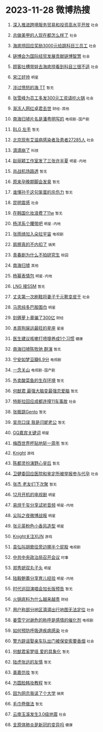 # 2023-11-28 微博热搜 
1. [深入推进跨境服务贸易和投资高水平开放](https://m.weibo.cn/search?containerid=100103type%3D1%26t%3D10%26q%3D%23%E6%B7%B1%E5%85%A5%E6%8E%A8%E8%BF%9B%E8%B7%A8%E5%A2%83%E6%9C%8D%E5%8A%A1%E8%B4%B8%E6%98%93%E5%92%8C%E6%8A%95%E8%B5%84%E9%AB%98%E6%B0%B4%E5%B9%B3%E5%BC%80%E6%94%BE%23&stream_entry_id=51&isnewpage=1&extparam=seat%3D1%26pos%3D0%26dgr%3D0%26cate%3D10103%26c_type%3D51%26q%3D%2523%25E6%25B7%25B1%25E5%2585%25A5%25E6%258E%25A8%25E8%25BF%259B%25E8%25B7%25A8%25E5%25A2%2583%25E6%259C%258D%25E5%258A%25A1%25E8%25B4%25B8%25E6%2598%2593%25E5%2592%258C%25E6%258A%2595%25E8%25B5%2584%25E9%25AB%2598%25E6%25B0%25B4%25E5%25B9%25B3%25E5%25BC%2580%25E6%2594%25BE%2523%26stream_entry_id%3D51%26filter_type%3Drealtimehot%26display_time%3D1701112515%26pre_seqid%3D1701112515293016535215) `社会` 

2. [总做美甲的人现在都怎么样了](https://m.weibo.cn/search?containerid=100103type%3D1%26t%3D10%26q%3D%23%E6%80%BB%E5%81%9A%E7%BE%8E%E7%94%B2%E7%9A%84%E4%BA%BA%E7%8E%B0%E5%9C%A8%E9%83%BD%E6%80%8E%E4%B9%88%E6%A0%B7%E4%BA%86%23&stream_entry_id=31&isnewpage=1&extparam=seat%3D1%26c_type%3D31%26dgr%3D0%26cate%3D5001%26q%3D%2523%25E6%2580%25BB%25E5%2581%259A%25E7%25BE%258E%25E7%2594%25B2%25E7%259A%2584%25E4%25BA%25BA%25E7%258E%25B0%25E5%259C%25A8%25E9%2583%25BD%25E6%2580%258E%25E4%25B9%2588%25E6%25A0%25B7%25E4%25BA%2586%2523%26flag%3D2%26band_rank%3D1%26pos%3D0%26filter_type%3Drealtimehot%26stream_entry_id%3D31%26lcate%3D5001%26realpos%3D1%26display_time%3D1701112515%26pre_seqid%3D1701112515293016535215) `社会` 

3. [海底捞回应奖励3000元给跳科目三员工](https://m.weibo.cn/search?containerid=100103type%3D1%26t%3D10%26q%3D%23%E6%B5%B7%E5%BA%95%E6%8D%9E%E5%9B%9E%E5%BA%94%E5%A5%96%E5%8A%B13000%E5%85%83%E7%BB%99%E8%B7%B3%E7%A7%91%E7%9B%AE%E4%B8%89%E5%91%98%E5%B7%A5%23&stream_entry_id=31&isnewpage=1&extparam=seat%3D1%26c_type%3D31%26dgr%3D0%26cate%3D5001%26q%3D%2523%25E6%25B5%25B7%25E5%25BA%2595%25E6%258D%259E%25E5%259B%259E%25E5%25BA%2594%25E5%25A5%2596%25E5%258A%25B13000%25E5%2585%2583%25E7%25BB%2599%25E8%25B7%25B3%25E7%25A7%2591%25E7%259B%25AE%25E4%25B8%2589%25E5%2591%2598%25E5%25B7%25A5%2523%26flag%3D2%26band_rank%3D2%26pos%3D1%26filter_type%3Drealtimehot%26stream_entry_id%3D31%26lcate%3D5001%26realpos%3D2%26display_time%3D1701112515%26pre_seqid%3D1701112515293016535215) `社会` 

4. [链博会为国际经贸发展贡献链博智慧](https://m.weibo.cn/search?containerid=100103type%3D1%26t%3D10%26q%3D%23%E9%93%BE%E5%8D%9A%E4%BC%9A%E4%B8%BA%E5%9B%BD%E9%99%85%E7%BB%8F%E8%B4%B8%E5%8F%91%E5%B1%95%E8%B4%A1%E7%8C%AE%E9%93%BE%E5%8D%9A%E6%99%BA%E6%85%A7%23&stream_entry_id=31&isnewpage=1&extparam=seat%3D1%26c_type%3D31%26dgr%3D0%26cate%3D5001%26q%3D%2523%25E9%2593%25BE%25E5%258D%259A%25E4%25BC%259A%25E4%25B8%25BA%25E5%259B%25BD%25E9%2599%2585%25E7%25BB%258F%25E8%25B4%25B8%25E5%258F%2591%25E5%25B1%2595%25E8%25B4%25A1%25E7%258C%25AE%25E9%2593%25BE%25E5%258D%259A%25E6%2599%25BA%25E6%2585%25A7%2523%26flag%3D0%26band_rank%3D3%26pos%3D2%26filter_type%3Drealtimehot%26stream_entry_id%3D31%26lcate%3D5001%26realpos%3D3%26display_time%3D1701112515%26pre_seqid%3D1701112515293016535215) `社会` 

5. [顾客吐槽带娃去海底捞看到科目三很不适](https://m.weibo.cn/search?containerid=100103type%3D1%26t%3D10%26q%3D%23%E9%A1%BE%E5%AE%A2%E5%90%90%E6%A7%BD%E5%B8%A6%E5%A8%83%E5%8E%BB%E6%B5%B7%E5%BA%95%E6%8D%9E%E7%9C%8B%E5%88%B0%E7%A7%91%E7%9B%AE%E4%B8%89%E5%BE%88%E4%B8%8D%E9%80%82%23&stream_entry_id=31&isnewpage=1&extparam=seat%3D1%26c_type%3D31%26dgr%3D0%26cate%3D5001%26q%3D%2523%25E9%25A1%25BE%25E5%25AE%25A2%25E5%2590%2590%25E6%25A7%25BD%25E5%25B8%25A6%25E5%25A8%2583%25E5%258E%25BB%25E6%25B5%25B7%25E5%25BA%2595%25E6%258D%259E%25E7%259C%258B%25E5%2588%25B0%25E7%25A7%2591%25E7%259B%25AE%25E4%25B8%2589%25E5%25BE%2588%25E4%25B8%258D%25E9%2580%2582%2523%26flag%3D2%26band_rank%3D4%26pos%3D3%26filter_type%3Drealtimehot%26stream_entry_id%3D31%26lcate%3D5001%26realpos%3D4%26display_time%3D1701112515%26pre_seqid%3D1701112515293016535215) `社会` 

6. [宋江好帅](https://m.weibo.cn/search?containerid=100103type%3D1%26t%3D10%26q%3D%E5%AE%8B%E6%B1%9F%E5%A5%BD%E5%B8%85&stream_entry_id=31&isnewpage=1&extparam=seat%3D1%26c_type%3D31%26dgr%3D0%26cate%3D5001%26q%3D%25E5%25AE%258B%25E6%25B1%259F%25E5%25A5%25BD%25E5%25B8%2585%26flag%3D0%26band_rank%3D5%26pos%3D4%26filter_type%3Drealtimehot%26stream_entry_id%3D31%26lcate%3D5001%26realpos%3D5%26display_time%3D1701112515%26pre_seqid%3D1701112515293016535215) `明星` 

7. [涉过愤怒的海 TT](https://m.weibo.cn/search?containerid=100103type%3D1%26t%3D10%26q%3D%E6%B6%89%E8%BF%87%E6%84%A4%E6%80%92%E7%9A%84%E6%B5%B7+TT&stream_entry_id=31&isnewpage=1&extparam=seat%3D1%26c_type%3D31%26dgr%3D0%26cate%3D5001%26q%3D%25E6%25B6%2589%25E8%25BF%2587%25E6%2584%25A4%25E6%2580%2592%25E7%259A%2584%25E6%25B5%25B7%2520TT%26flag%3D2%26band_rank%3D6%26pos%3D5%26filter_type%3Drealtimehot%26stream_entry_id%3D31%26lcate%3D5001%26realpos%3D6%26display_time%3D1701112515%26pre_seqid%3D1701112515293016535215) `暂无` 

8. [张雪峰为员工多发300元工资请吃火锅](https://m.weibo.cn/search?containerid=100103type%3D1%26t%3D10%26q%3D%23%E5%BC%A0%E9%9B%AA%E5%B3%B0%E4%B8%BA%E5%91%98%E5%B7%A5%E5%A4%9A%E5%8F%91300%E5%85%83%E5%B7%A5%E8%B5%84%E8%AF%B7%E5%90%83%E7%81%AB%E9%94%85%23&stream_entry_id=31&isnewpage=1&extparam=seat%3D1%26c_type%3D31%26dgr%3D0%26cate%3D5001%26q%3D%2523%25E5%25BC%25A0%25E9%259B%25AA%25E5%25B3%25B0%25E4%25B8%25BA%25E5%2591%2598%25E5%25B7%25A5%25E5%25A4%259A%25E5%258F%2591300%25E5%2585%2583%25E5%25B7%25A5%25E8%25B5%2584%25E8%25AF%25B7%25E5%2590%2583%25E7%2581%25AB%25E9%2594%2585%2523%26flag%3D32768%26band_rank%3D7%26pos%3D6%26filter_type%3Drealtimehot%26stream_entry_id%3D31%26lcate%3D5001%26realpos%3D7%26display_time%3D1701112515%26pre_seqid%3D1701112515293016535215) `社会` 

9. [渐冻人网红卓君去世](https://m.weibo.cn/search?containerid=100103type%3D1%26t%3D10%26q%3D%23%E6%B8%90%E5%86%BB%E4%BA%BA%E7%BD%91%E7%BA%A2%E5%8D%93%E5%90%9B%E5%8E%BB%E4%B8%96%23&stream_entry_id=31&isnewpage=1&extparam=seat%3D1%26c_type%3D31%26dgr%3D0%26cate%3D5001%26q%3D%2523%25E6%25B8%2590%25E5%2586%25BB%25E4%25BA%25BA%25E7%25BD%2591%25E7%25BA%25A2%25E5%258D%2593%25E5%2590%259B%25E5%258E%25BB%25E4%25B8%2596%2523%26flag%3D0%26band_rank%3D8%26pos%3D7%26filter_type%3Drealtimehot%26stream_entry_id%3D31%26lcate%3D5001%26realpos%3D8%26display_time%3D1701112515%26pre_seqid%3D1701112515293016535215) `财经-其他` 

10. [南海归墟片名是潘粤明写的](https://m.weibo.cn/search?containerid=100103type%3D1%26t%3D10%26q%3D%23%E5%8D%97%E6%B5%B7%E5%BD%92%E5%A2%9F%E7%89%87%E5%90%8D%E6%98%AF%E6%BD%98%E7%B2%A4%E6%98%8E%E5%86%99%E7%9A%84%23&stream_entry_id=31&isnewpage=1&extparam=seat%3D1%26c_type%3D31%26dgr%3D0%26cate%3D5001%26q%3D%2523%25E5%258D%2597%25E6%25B5%25B7%25E5%25BD%2592%25E5%25A2%259F%25E7%2589%2587%25E5%2590%258D%25E6%2598%25AF%25E6%25BD%2598%25E7%25B2%25A4%25E6%2598%258E%25E5%2586%2599%25E7%259A%2584%2523%26flag%3D0%26band_rank%3D9%26pos%3D8%26filter_type%3Drealtimehot%26stream_entry_id%3D31%26lcate%3D5001%26realpos%3D9%26display_time%3D1701112515%26pre_seqid%3D1701112515293016535215) `电视剧-国产剧` 

11. [BLG 左手](https://m.weibo.cn/search?containerid=100103type%3D1%26t%3D10%26q%3DBLG+%E5%B7%A6%E6%89%8B&stream_entry_id=31&isnewpage=1&extparam=seat%3D1%26c_type%3D31%26dgr%3D0%26cate%3D5001%26q%3DBLG%2520%25E5%25B7%25A6%25E6%2589%258B%26flag%3D0%26band_rank%3D10%26pos%3D9%26filter_type%3Drealtimehot%26stream_entry_id%3D31%26lcate%3D5001%26realpos%3D10%26display_time%3D1701112515%26pre_seqid%3D1701112515293016535215) `暂无` 

12. [北京现有艾滋病感染者及患者27285人](https://m.weibo.cn/search?containerid=100103type%3D1%26t%3D10%26q%3D%23%E5%8C%97%E4%BA%AC%E7%8E%B0%E6%9C%89%E8%89%BE%E6%BB%8B%E7%97%85%E6%84%9F%E6%9F%93%E8%80%85%E5%8F%8A%E6%82%A3%E8%80%8527285%E4%BA%BA%23&stream_entry_id=31&isnewpage=1&extparam=seat%3D1%26c_type%3D31%26dgr%3D0%26cate%3D5001%26q%3D%2523%25E5%258C%2597%25E4%25BA%25AC%25E7%258E%25B0%25E6%259C%2589%25E8%2589%25BE%25E6%25BB%258B%25E7%2597%2585%25E6%2584%259F%25E6%259F%2593%25E8%2580%2585%25E5%258F%258A%25E6%2582%25A3%25E8%2580%258527285%25E4%25BA%25BA%2523%26flag%3D2%26band_rank%3D11%26pos%3D10%26filter_type%3Drealtimehot%26stream_entry_id%3D31%26lcate%3D5001%26realpos%3D11%26display_time%3D1701112515%26pre_seqid%3D1701112515293016535215) `社会` 

13. [滴滴崩了](https://m.weibo.cn/search?containerid=100103type%3D1%26t%3D10%26q%3D%E6%BB%B4%E6%BB%B4%E5%B4%A9%E4%BA%86&stream_entry_id=31&isnewpage=1&extparam=seat%3D1%26c_type%3D31%26dgr%3D0%26cate%3D5001%26q%3D%25E6%25BB%25B4%25E6%25BB%25B4%25E5%25B4%25A9%25E4%25BA%2586%26flag%3D0%26band_rank%3D12%26pos%3D11%26filter_type%3Drealtimehot%26stream_entry_id%3D31%26lcate%3D5001%26realpos%3D12%26display_time%3D1701112515%26pre_seqid%3D1701112515293016535215) `科技` 

14. [赵丽颖工作室发了三张许半夏](https://m.weibo.cn/search?containerid=100103type%3D1%26t%3D10%26q%3D%23%E8%B5%B5%E4%B8%BD%E9%A2%96%E5%B7%A5%E4%BD%9C%E5%AE%A4%E5%8F%91%E4%BA%86%E4%B8%89%E5%BC%A0%E8%AE%B8%E5%8D%8A%E5%A4%8F%23&stream_entry_id=31&isnewpage=1&extparam=seat%3D1%26c_type%3D31%26dgr%3D0%26cate%3D5001%26q%3D%2523%25E8%25B5%25B5%25E4%25B8%25BD%25E9%25A2%2596%25E5%25B7%25A5%25E4%25BD%259C%25E5%25AE%25A4%25E5%258F%2591%25E4%25BA%2586%25E4%25B8%2589%25E5%25BC%25A0%25E8%25AE%25B8%25E5%258D%258A%25E5%25A4%258F%2523%26flag%3D0%26band_rank%3D13%26pos%3D12%26filter_type%3Drealtimehot%26stream_entry_id%3D31%26lcate%3D5001%26realpos%3D13%26display_time%3D1701112515%26pre_seqid%3D1701112515293016535215) `明星-内地` 

15. [肖战机场路透](https://m.weibo.cn/search?containerid=100103type%3D1%26t%3D10%26q%3D%E8%82%96%E6%88%98%E6%9C%BA%E5%9C%BA%E8%B7%AF%E9%80%8F&stream_entry_id=31&isnewpage=1&extparam=seat%3D1%26c_type%3D31%26dgr%3D0%26cate%3D5001%26q%3D%25E8%2582%2596%25E6%2588%2598%25E6%259C%25BA%25E5%259C%25BA%25E8%25B7%25AF%25E9%2580%258F%26flag%3D0%26band_rank%3D14%26pos%3D13%26filter_type%3Drealtimehot%26stream_entry_id%3D31%26lcate%3D5001%26realpos%3D14%26display_time%3D1701112515%26pre_seqid%3D1701112515293016535215) `暂无` 

16. [原来孕晚期脚会发臭](https://m.weibo.cn/search?containerid=100103type%3D1%26t%3D10%26q%3D%E5%8E%9F%E6%9D%A5%E5%AD%95%E6%99%9A%E6%9C%9F%E8%84%9A%E4%BC%9A%E5%8F%91%E8%87%AD&stream_entry_id=31&isnewpage=1&extparam=seat%3D1%26c_type%3D31%26dgr%3D0%26cate%3D5001%26q%3D%25E5%258E%259F%25E6%259D%25A5%25E5%25AD%2595%25E6%2599%259A%25E6%259C%259F%25E8%2584%259A%25E4%25BC%259A%25E5%258F%2591%25E8%2587%25AD%26flag%3D0%26band_rank%3D15%26pos%3D14%26filter_type%3Drealtimehot%26stream_entry_id%3D31%26lcate%3D5001%26realpos%3D15%26display_time%3D1701112515%26pre_seqid%3D1701112515293016535215) `暂无` 

17. [谁懂孙千这句笨蛋的杀伤力](https://m.weibo.cn/search?containerid=100103type%3D1%26t%3D10%26q%3D%E8%B0%81%E6%87%82%E5%AD%99%E5%8D%83%E8%BF%99%E5%8F%A5%E7%AC%A8%E8%9B%8B%E7%9A%84%E6%9D%80%E4%BC%A4%E5%8A%9B&stream_entry_id=31&isnewpage=1&extparam=seat%3D1%26c_type%3D31%26dgr%3D0%26cate%3D5001%26q%3D%25E8%25B0%2581%25E6%2587%2582%25E5%25AD%2599%25E5%258D%2583%25E8%25BF%2599%25E5%258F%25A5%25E7%25AC%25A8%25E8%259B%258B%25E7%259A%2584%25E6%259D%2580%25E4%25BC%25A4%25E5%258A%259B%26flag%3D0%26band_rank%3D16%26pos%3D15%26filter_type%3Drealtimehot%26stream_entry_id%3D31%26lcate%3D5001%26realpos%3D16%26display_time%3D1701112515%26pre_seqid%3D1701112515293016535215) `暂无` 

18. [昆明震感](https://m.weibo.cn/search?containerid=100103type%3D1%26t%3D10%26q%3D%E6%98%86%E6%98%8E%E9%9C%87%E6%84%9F&stream_entry_id=31&isnewpage=1&extparam=seat%3D1%26c_type%3D31%26dgr%3D0%26cate%3D5001%26q%3D%25E6%2598%2586%25E6%2598%258E%25E9%259C%2587%25E6%2584%259F%26flag%3D0%26band_rank%3D17%26pos%3D16%26filter_type%3Drealtimehot%26stream_entry_id%3D31%26lcate%3D5001%26realpos%3D17%26display_time%3D1701112515%26pre_seqid%3D1701112515293016535215) `社会` 

19. [在韩国化妆浪费了11w](https://m.weibo.cn/search?containerid=100103type%3D1%26t%3D10%26q%3D%E5%9C%A8%E9%9F%A9%E5%9B%BD%E5%8C%96%E5%A6%86%E6%B5%AA%E8%B4%B9%E4%BA%8611w&stream_entry_id=31&isnewpage=1&extparam=seat%3D1%26c_type%3D31%26dgr%3D0%26cate%3D5001%26q%3D%25E5%259C%25A8%25E9%259F%25A9%25E5%259B%25BD%25E5%258C%2596%25E5%25A6%2586%25E6%25B5%25AA%25E8%25B4%25B9%25E4%25BA%258611w%26flag%3D0%26band_rank%3D18%26pos%3D17%26filter_type%3Drealtimehot%26stream_entry_id%3D31%26lcate%3D5001%26realpos%3D18%26display_time%3D1701112515%26pre_seqid%3D1701112515293016535215) `暂无` 

20. [杨洋系个腰带吧](https://m.weibo.cn/search?containerid=100103type%3D1%26t%3D10%26q%3D%23%E6%9D%A8%E6%B4%8B%E7%B3%BB%E4%B8%AA%E8%85%B0%E5%B8%A6%E5%90%A7%23&stream_entry_id=31&isnewpage=1&extparam=seat%3D1%26c_type%3D31%26dgr%3D0%26cate%3D5001%26q%3D%2523%25E6%259D%25A8%25E6%25B4%258B%25E7%25B3%25BB%25E4%25B8%25AA%25E8%2585%25B0%25E5%25B8%25A6%25E5%2590%25A7%2523%26flag%3D0%26band_rank%3D19%26pos%3D18%26filter_type%3Drealtimehot%26stream_entry_id%3D31%26lcate%3D5001%26realpos%3D19%26display_time%3D1701112515%26pre_seqid%3D1701112515293016535215) `明星-内地` 

21. [张雨绮加入朵拉宇宙](https://m.weibo.cn/search?containerid=100103type%3D1%26t%3D10%26q%3D%23%E5%BC%A0%E9%9B%A8%E7%BB%AE%E5%8A%A0%E5%85%A5%E6%9C%B5%E6%8B%89%E5%AE%87%E5%AE%99%23&stream_entry_id=31&isnewpage=1&extparam=seat%3D1%26c_type%3D31%26dgr%3D0%26cate%3D5001%26q%3D%2523%25E5%25BC%25A0%25E9%259B%25A8%25E7%25BB%25AE%25E5%258A%25A0%25E5%2585%25A5%25E6%259C%25B5%25E6%258B%2589%25E5%25AE%2587%25E5%25AE%2599%2523%26flag%3D0%26band_rank%3D20%26pos%3D19%26filter_type%3Drealtimehot%26stream_entry_id%3D31%26lcate%3D5001%26realpos%3D20%26display_time%3D1701112515%26pre_seqid%3D1701112515293016535215) `电视剧` 

22. [肩膀真的不内扣了](https://m.weibo.cn/search?containerid=100103type%3D1%26t%3D10%26q%3D%23%E8%82%A9%E8%86%80%E7%9C%9F%E7%9A%84%E4%B8%8D%E5%86%85%E6%89%A3%E4%BA%86%23&stream_entry_id=31&isnewpage=1&extparam=seat%3D1%26c_type%3D31%26dgr%3D0%26cate%3D5001%26q%3D%2523%25E8%2582%25A9%25E8%2586%2580%25E7%259C%259F%25E7%259A%2584%25E4%25B8%258D%25E5%2586%2585%25E6%2589%25A3%25E4%25BA%2586%2523%26flag%3D0%26band_rank%3D21%26pos%3D20%26filter_type%3Drealtimehot%26stream_entry_id%3D31%26lcate%3D5001%26realpos%3D21%26display_time%3D1701112515%26pre_seqid%3D1701112515293016535215) `搞笑` 

23. [青春剧为什么不拍研究生](https://m.weibo.cn/search?containerid=100103type%3D1%26t%3D10%26q%3D%23%E9%9D%92%E6%98%A5%E5%89%A7%E4%B8%BA%E4%BB%80%E4%B9%88%E4%B8%8D%E6%8B%8D%E7%A0%94%E7%A9%B6%E7%94%9F%23&stream_entry_id=31&isnewpage=1&extparam=seat%3D1%26c_type%3D31%26dgr%3D0%26cate%3D5001%26q%3D%2523%25E9%259D%2592%25E6%2598%25A5%25E5%2589%25A7%25E4%25B8%25BA%25E4%25BB%2580%25E4%25B9%2588%25E4%25B8%258D%25E6%258B%258D%25E7%25A0%2594%25E7%25A9%25B6%25E7%2594%259F%2523%26flag%3D0%26band_rank%3D22%26pos%3D21%26filter_type%3Drealtimehot%26stream_entry_id%3D31%26lcate%3D5001%26realpos%3D22%26display_time%3D1701112515%26pre_seqid%3D1701112515293016535215) `校园` 

24. [南海归墟](https://m.weibo.cn/search?containerid=100103type%3D1%26t%3D10%26q%3D%E5%8D%97%E6%B5%B7%E5%BD%92%E5%A2%9F&stream_entry_id=31&isnewpage=1&extparam=seat%3D1%26c_type%3D31%26dgr%3D0%26cate%3D5001%26q%3D%25E5%258D%2597%25E6%25B5%25B7%25E5%25BD%2592%25E5%25A2%259F%26flag%3D0%26band_rank%3D23%26pos%3D22%26filter_type%3Drealtimehot%26stream_entry_id%3D31%26lcate%3D5001%26realpos%3D23%26display_time%3D1701112515%26pre_seqid%3D1701112515293016535215) `其他` 

25. [杨幂表情包](https://m.weibo.cn/search?containerid=100103type%3D1%26t%3D10%26q%3D%E6%9D%A8%E5%B9%82%E8%A1%A8%E6%83%85%E5%8C%85&stream_entry_id=31&isnewpage=1&extparam=seat%3D1%26c_type%3D31%26dgr%3D0%26cate%3D5001%26q%3D%25E6%259D%25A8%25E5%25B9%2582%25E8%25A1%25A8%25E6%2583%2585%25E5%258C%2585%26flag%3D0%26band_rank%3D24%26pos%3D23%26filter_type%3Drealtimehot%26stream_entry_id%3D31%26lcate%3D5001%26realpos%3D24%26display_time%3D1701112515%26pre_seqid%3D1701112515293016535215) `明星-内地` 

26. [LNG 接SSM](https://m.weibo.cn/search?containerid=100103type%3D1%26t%3D10%26q%3DLNG+%E6%8E%A5SSM&stream_entry_id=31&isnewpage=1&extparam=seat%3D1%26c_type%3D31%26dgr%3D0%26cate%3D5001%26q%3DLNG%2520%25E6%258E%25A5SSM%26flag%3D0%26band_rank%3D25%26pos%3D24%26filter_type%3Drealtimehot%26stream_entry_id%3D31%26lcate%3D5001%26realpos%3D25%26display_time%3D1701112515%26pre_seqid%3D1701112515293016535215) `暂无` 

27. [丈夫第一次刷鞋将妻子千元靴变皮干](https://m.weibo.cn/search?containerid=100103type%3D1%26t%3D10%26q%3D%23%E4%B8%88%E5%A4%AB%E7%AC%AC%E4%B8%80%E6%AC%A1%E5%88%B7%E9%9E%8B%E5%B0%86%E5%A6%BB%E5%AD%90%E5%8D%83%E5%85%83%E9%9D%B4%E5%8F%98%E7%9A%AE%E5%B9%B2%23&stream_entry_id=31&isnewpage=1&extparam=seat%3D1%26c_type%3D31%26dgr%3D0%26cate%3D5001%26q%3D%2523%25E4%25B8%2588%25E5%25A4%25AB%25E7%25AC%25AC%25E4%25B8%2580%25E6%25AC%25A1%25E5%2588%25B7%25E9%259E%258B%25E5%25B0%2586%25E5%25A6%25BB%25E5%25AD%2590%25E5%258D%2583%25E5%2585%2583%25E9%259D%25B4%25E5%258F%2598%25E7%259A%25AE%25E5%25B9%25B2%2523%26flag%3D0%26band_rank%3D26%26pos%3D25%26filter_type%3Drealtimehot%26stream_entry_id%3D31%26lcate%3D5001%26realpos%3D26%26display_time%3D1701112515%26pre_seqid%3D1701112515293016535215) `社会` 

28. [马思纯多巴胺围巾](https://m.weibo.cn/search?containerid=100103type%3D1%26t%3D10%26q%3D%23%E9%A9%AC%E6%80%9D%E7%BA%AF%E5%A4%9A%E5%B7%B4%E8%83%BA%E5%9B%B4%E5%B7%BE%23&stream_entry_id=31&isnewpage=1&extparam=seat%3D1%26c_type%3D31%26dgr%3D0%26cate%3D5001%26q%3D%2523%25E9%25A9%25AC%25E6%2580%259D%25E7%25BA%25AF%25E5%25A4%259A%25E5%25B7%25B4%25E8%2583%25BA%25E5%259B%25B4%25E5%25B7%25BE%2523%26flag%3D1%26band_rank%3D27%26pos%3D26%26filter_type%3Drealtimehot%26stream_entry_id%3D31%26lcate%3D5001%26realpos%3D27%26display_time%3D1701112515%26pre_seqid%3D1701112515293016535215) `明星` 

29. [刻俩萝卜章骗了300亿](https://m.weibo.cn/search?containerid=100103type%3D1%26t%3D10%26q%3D%23%E5%88%BB%E4%BF%A9%E8%90%9D%E5%8D%9C%E7%AB%A0%E9%AA%97%E4%BA%86300%E4%BA%BF%23&stream_entry_id=31&isnewpage=1&extparam=seat%3D1%26c_type%3D31%26dgr%3D0%26cate%3D5001%26q%3D%2523%25E5%2588%25BB%25E4%25BF%25A9%25E8%2590%259D%25E5%258D%259C%25E7%25AB%25A0%25E9%25AA%2597%25E4%25BA%2586300%25E4%25BA%25BF%2523%26flag%3D0%26band_rank%3D28%26pos%3D27%26filter_type%3Drealtimehot%26stream_entry_id%3D31%26lcate%3D5001%26realpos%3D28%26display_time%3D1701112515%26pre_seqid%3D1701112515293016535215) `财经` 

30. [本周狗屎运最旺的星座](https://m.weibo.cn/search?containerid=100103type%3D1%26t%3D10%26q%3D%E6%9C%AC%E5%91%A8%E7%8B%97%E5%B1%8E%E8%BF%90%E6%9C%80%E6%97%BA%E7%9A%84%E6%98%9F%E5%BA%A7&stream_entry_id=31&isnewpage=1&extparam=seat%3D1%26c_type%3D31%26dgr%3D0%26cate%3D5001%26q%3D%25E6%259C%25AC%25E5%2591%25A8%25E7%258B%2597%25E5%25B1%258E%25E8%25BF%2590%25E6%259C%2580%25E6%2597%25BA%25E7%259A%2584%25E6%2598%259F%25E5%25BA%25A7%26flag%3D0%26band_rank%3D29%26pos%3D28%26filter_type%3Drealtimehot%26stream_entry_id%3D31%26lcate%3D5001%26realpos%3D29%26display_time%3D1701112515%26pre_seqid%3D1701112515293016535215) `星座` 

31. [医生建议咳嗽打喷嚏养成1个习惯](https://m.weibo.cn/search?containerid=100103type%3D1%26t%3D10%26q%3D%23%E5%8C%BB%E7%94%9F%E5%BB%BA%E8%AE%AE%E5%92%B3%E5%97%BD%E6%89%93%E5%96%B7%E5%9A%8F%E5%85%BB%E6%88%901%E4%B8%AA%E4%B9%A0%E6%83%AF%23&stream_entry_id=31&isnewpage=1&extparam=seat%3D1%26c_type%3D31%26dgr%3D0%26cate%3D5001%26q%3D%2523%25E5%258C%25BB%25E7%2594%259F%25E5%25BB%25BA%25E8%25AE%25AE%25E5%2592%25B3%25E5%2597%25BD%25E6%2589%2593%25E5%2596%25B7%25E5%259A%258F%25E5%2585%25BB%25E6%2588%25901%25E4%25B8%25AA%25E4%25B9%25A0%25E6%2583%25AF%2523%26flag%3D0%26band_rank%3D30%26pos%3D29%26filter_type%3Drealtimehot%26stream_entry_id%3D31%26lcate%3D5001%26realpos%3D30%26display_time%3D1701112515%26pre_seqid%3D1701112515293016535215) `健康` 

32. [南海归墟陈牧驰 群演](https://m.weibo.cn/search?containerid=100103type%3D1%26t%3D10%26q%3D%E5%8D%97%E6%B5%B7%E5%BD%92%E5%A2%9F%E9%99%88%E7%89%A7%E9%A9%B0+%E7%BE%A4%E6%BC%94&stream_entry_id=31&isnewpage=1&extparam=seat%3D1%26c_type%3D31%26dgr%3D0%26cate%3D5001%26q%3D%25E5%258D%2597%25E6%25B5%25B7%25E5%25BD%2592%25E5%25A2%259F%25E9%2599%2588%25E7%2589%25A7%25E9%25A9%25B0%2520%25E7%25BE%25A4%25E6%25BC%2594%26flag%3D0%26band_rank%3D31%26pos%3D30%26filter_type%3Drealtimehot%26stream_entry_id%3D31%26lcate%3D5001%26realpos%3D31%26display_time%3D1701112515%26pre_seqid%3D1701112515293016535215) `暂无` 

33. [宁安如梦豆瓣6.9分](https://m.weibo.cn/search?containerid=100103type%3D1%26t%3D10%26q%3D%23%E5%AE%81%E5%AE%89%E5%A6%82%E6%A2%A6%E8%B1%86%E7%93%A36.9%E5%88%86%23&stream_entry_id=31&isnewpage=1&extparam=seat%3D1%26c_type%3D31%26dgr%3D0%26cate%3D5001%26q%3D%2523%25E5%25AE%2581%25E5%25AE%2589%25E5%25A6%2582%25E6%25A2%25A6%25E8%25B1%2586%25E7%2593%25A36.9%25E5%2588%2586%2523%26flag%3D0%26band_rank%3D32%26pos%3D31%26filter_type%3Drealtimehot%26stream_entry_id%3D31%26lcate%3D5001%26realpos%3D32%26display_time%3D1701112515%26pre_seqid%3D1701112515293016535215) `电视剧` 

34. [一念关山](https://m.weibo.cn/search?containerid=100103type%3D1%26t%3D10%26q%3D%E4%B8%80%E5%BF%B5%E5%85%B3%E5%B1%B1&stream_entry_id=31&isnewpage=1&extparam=seat%3D1%26c_type%3D31%26dgr%3D0%26cate%3D5001%26q%3D%25E4%25B8%2580%25E5%25BF%25B5%25E5%2585%25B3%25E5%25B1%25B1%26flag%3D0%26band_rank%3D33%26pos%3D32%26filter_type%3Drealtimehot%26stream_entry_id%3D31%26lcate%3D5001%26realpos%3D33%26display_time%3D1701112515%26pre_seqid%3D1701112515293016535215) `电视剧-国产剧` 

35. [外卖酸菜鱼的生存环境](https://m.weibo.cn/search?containerid=100103type%3D1%26t%3D10%26q%3D%E5%A4%96%E5%8D%96%E9%85%B8%E8%8F%9C%E9%B1%BC%E7%9A%84%E7%94%9F%E5%AD%98%E7%8E%AF%E5%A2%83&stream_entry_id=31&isnewpage=1&extparam=seat%3D1%26c_type%3D31%26dgr%3D0%26cate%3D5001%26q%3D%25E5%25A4%2596%25E5%258D%2596%25E9%2585%25B8%25E8%258F%259C%25E9%25B1%25BC%25E7%259A%2584%25E7%2594%259F%25E5%25AD%2598%25E7%258E%25AF%25E5%25A2%2583%26flag%3D0%26band_rank%3D34%26pos%3D33%26filter_type%3Drealtimehot%26stream_entry_id%3D31%26lcate%3D5001%26realpos%3D34%26display_time%3D1701112515%26pre_seqid%3D1701112515293016535215) `暂无` 

36. [何猷君 最强大脑变最强恋爱脑](https://m.weibo.cn/search?containerid=100103type%3D1%26t%3D10%26q%3D%E4%BD%95%E7%8C%B7%E5%90%9B+%E6%9C%80%E5%BC%BA%E5%A4%A7%E8%84%91%E5%8F%98%E6%9C%80%E5%BC%BA%E6%81%8B%E7%88%B1%E8%84%91&stream_entry_id=31&isnewpage=1&extparam=seat%3D1%26c_type%3D31%26dgr%3D0%26cate%3D5001%26q%3D%25E4%25BD%2595%25E7%258C%25B7%25E5%2590%259B%2520%25E6%259C%2580%25E5%25BC%25BA%25E5%25A4%25A7%25E8%2584%2591%25E5%258F%2598%25E6%259C%2580%25E5%25BC%25BA%25E6%2581%258B%25E7%2588%25B1%25E8%2584%2591%26flag%3D0%26band_rank%3D35%26pos%3D34%26filter_type%3Drealtimehot%26stream_entry_id%3D31%26lcate%3D5001%26realpos%3D35%26display_time%3D1701112515%26pre_seqid%3D1701112515293016535215) `暂无` 

37. [特斯拉回应成都连撞11车事故](https://m.weibo.cn/search?containerid=100103type%3D1%26t%3D10%26q%3D%23%E7%89%B9%E6%96%AF%E6%8B%89%E5%9B%9E%E5%BA%94%E6%88%90%E9%83%BD%E8%BF%9E%E6%92%9E11%E8%BD%A6%E4%BA%8B%E6%95%85%23&stream_entry_id=31&isnewpage=1&extparam=seat%3D1%26c_type%3D31%26dgr%3D0%26cate%3D5001%26q%3D%2523%25E7%2589%25B9%25E6%2596%25AF%25E6%258B%2589%25E5%259B%259E%25E5%25BA%2594%25E6%2588%2590%25E9%2583%25BD%25E8%25BF%259E%25E6%2592%259E11%25E8%25BD%25A6%25E4%25BA%258B%25E6%2595%2585%2523%26flag%3D0%26band_rank%3D36%26pos%3D35%26filter_type%3Drealtimehot%26stream_entry_id%3D31%26lcate%3D5001%26realpos%3D36%26display_time%3D1701112515%26pre_seqid%3D1701112515293016535215) `社会` 

38. [张极跳Gento](https://m.weibo.cn/search?containerid=100103type%3D1%26t%3D10%26q%3D%E5%BC%A0%E6%9E%81%E8%B7%B3Gento&stream_entry_id=31&isnewpage=1&extparam=seat%3D1%26c_type%3D31%26dgr%3D0%26cate%3D5001%26q%3D%25E5%25BC%25A0%25E6%259E%2581%25E8%25B7%25B3Gento%26flag%3D0%26band_rank%3D37%26pos%3D36%26filter_type%3Drealtimehot%26stream_entry_id%3D31%26lcate%3D5001%26realpos%3D37%26display_time%3D1701112515%26pre_seqid%3D1701112515293016535215) `暂无` 

39. [吴京口误 我是闫妮老公](https://m.weibo.cn/search?containerid=100103type%3D1%26t%3D10%26q%3D%E5%90%B4%E4%BA%AC%E5%8F%A3%E8%AF%AF+%E6%88%91%E6%98%AF%E9%97%AB%E5%A6%AE%E8%80%81%E5%85%AC&stream_entry_id=31&isnewpage=1&extparam=seat%3D1%26c_type%3D31%26dgr%3D0%26cate%3D5001%26q%3D%25E5%2590%25B4%25E4%25BA%25AC%25E5%258F%25A3%25E8%25AF%25AF%2520%25E6%2588%2591%25E6%2598%25AF%25E9%2597%25AB%25E5%25A6%25AE%25E8%2580%2581%25E5%2585%25AC%26flag%3D0%26band_rank%3D38%26pos%3D37%26filter_type%3Drealtimehot%26stream_entry_id%3D31%26lcate%3D5001%26realpos%3D38%26display_time%3D1701112515%26pre_seqid%3D1701112515293016535215) `暂无` 

40. [GQ嘉宾关键词](https://m.weibo.cn/search?containerid=100103type%3D1%26t%3D10%26q%3D%23GQ%E5%98%89%E5%AE%BE%E5%85%B3%E9%94%AE%E8%AF%8D%23&stream_entry_id=31&isnewpage=1&extparam=seat%3D1%26c_type%3D31%26dgr%3D0%26cate%3D5001%26q%3D%2523GQ%25E5%2598%2589%25E5%25AE%25BE%25E5%2585%25B3%25E9%2594%25AE%25E8%25AF%258D%2523%26flag%3D0%26band_rank%3D39%26pos%3D38%26filter_type%3Drealtimehot%26stream_entry_id%3D31%26lcate%3D5001%26realpos%3D39%26display_time%3D1701112515%26pre_seqid%3D1701112515293016535215) `明星` 

41. [梅西世界杯贴地斩一周年](https://m.weibo.cn/search?containerid=100103type%3D1%26t%3D10%26q%3D%E6%A2%85%E8%A5%BF%E4%B8%96%E7%95%8C%E6%9D%AF%E8%B4%B4%E5%9C%B0%E6%96%A9%E4%B8%80%E5%91%A8%E5%B9%B4&stream_entry_id=31&isnewpage=1&extparam=seat%3D1%26c_type%3D31%26dgr%3D0%26cate%3D5001%26q%3D%25E6%25A2%2585%25E8%25A5%25BF%25E4%25B8%2596%25E7%2595%258C%25E6%259D%25AF%25E8%25B4%25B4%25E5%259C%25B0%25E6%2596%25A9%25E4%25B8%2580%25E5%2591%25A8%25E5%25B9%25B4%26flag%3D0%26band_rank%3D40%26pos%3D39%26filter_type%3Drealtimehot%26stream_entry_id%3D31%26lcate%3D5001%26realpos%3D40%26display_time%3D1701112515%26pre_seqid%3D1701112515293016535215) `暂无` 

42. [Knight](https://m.weibo.cn/search?containerid=100103type%3D1%26t%3D10%26q%3DKnight&stream_entry_id=31&isnewpage=1&extparam=seat%3D1%26c_type%3D31%26dgr%3D0%26cate%3D5001%26q%3DKnight%26flag%3D0%26band_rank%3D41%26pos%3D40%26filter_type%3Drealtimehot%26stream_entry_id%3D31%26lcate%3D5001%26realpos%3D41%26display_time%3D1701112515%26pre_seqid%3D1701112515293016535215) `游戏` 

43. [陈都灵扮演野心皇后](https://m.weibo.cn/search?containerid=100103type%3D1%26t%3D10%26q%3D%E9%99%88%E9%83%BD%E7%81%B5%E6%89%AE%E6%BC%94%E9%87%8E%E5%BF%83%E7%9A%87%E5%90%8E&stream_entry_id=31&isnewpage=1&extparam=seat%3D1%26c_type%3D31%26dgr%3D0%26cate%3D5001%26q%3D%25E9%2599%2588%25E9%2583%25BD%25E7%2581%25B5%25E6%2589%25AE%25E6%25BC%2594%25E9%2587%258E%25E5%25BF%2583%25E7%259A%2587%25E5%2590%258E%26flag%3D0%26band_rank%3D42%26pos%3D41%26filter_type%3Drealtimehot%26stream_entry_id%3D31%26lcate%3D5001%26realpos%3D42%26display_time%3D1701112515%26pre_seqid%3D1701112515293016535215) `暂无` 

44. [卫健委回应医院和鉴定所被举报参与代孕](https://m.weibo.cn/search?containerid=100103type%3D1%26t%3D10%26q%3D%23%E5%8D%AB%E5%81%A5%E5%A7%94%E5%9B%9E%E5%BA%94%E5%8C%BB%E9%99%A2%E5%92%8C%E9%89%B4%E5%AE%9A%E6%89%80%E8%A2%AB%E4%B8%BE%E6%8A%A5%E5%8F%82%E4%B8%8E%E4%BB%A3%E5%AD%95%23&stream_entry_id=31&isnewpage=1&extparam=seat%3D1%26c_type%3D31%26dgr%3D0%26cate%3D5001%26q%3D%2523%25E5%258D%25AB%25E5%2581%25A5%25E5%25A7%2594%25E5%259B%259E%25E5%25BA%2594%25E5%258C%25BB%25E9%2599%25A2%25E5%2592%258C%25E9%2589%25B4%25E5%25AE%259A%25E6%2589%2580%25E8%25A2%25AB%25E4%25B8%25BE%25E6%258A%25A5%25E5%258F%2582%25E4%25B8%258E%25E4%25BB%25A3%25E5%25AD%2595%2523%26flag%3D0%26band_rank%3D43%26pos%3D42%26filter_type%3Drealtimehot%26stream_entry_id%3D31%26lcate%3D5001%26realpos%3D43%26display_time%3D1701112515%26pre_seqid%3D1701112515293016535215) `社会` 

45. [张杰 老友们下次聚](https://m.weibo.cn/search?containerid=100103type%3D1%26t%3D10%26q%3D%E5%BC%A0%E6%9D%B0+%E8%80%81%E5%8F%8B%E4%BB%AC%E4%B8%8B%E6%AC%A1%E8%81%9A&stream_entry_id=31&isnewpage=1&extparam=seat%3D1%26c_type%3D31%26dgr%3D0%26cate%3D5001%26q%3D%25E5%25BC%25A0%25E6%259D%25B0%2520%25E8%2580%2581%25E5%258F%258B%25E4%25BB%25AC%25E4%25B8%258B%25E6%25AC%25A1%25E8%2581%259A%26flag%3D0%26band_rank%3D44%26pos%3D43%26filter_type%3Drealtimehot%26stream_entry_id%3D31%26lcate%3D5001%26realpos%3D44%26display_time%3D1701112515%26pre_seqid%3D1701112515293016535215) `暂无` 

46. [12月开机的电视剧](https://m.weibo.cn/search?containerid=100103type%3D1%26t%3D10%26q%3D%2312%E6%9C%88%E5%BC%80%E6%9C%BA%E7%9A%84%E7%94%B5%E8%A7%86%E5%89%A7%23&stream_entry_id=31&isnewpage=1&extparam=seat%3D1%26c_type%3D31%26dgr%3D0%26cate%3D5001%26q%3D%252312%25E6%259C%2588%25E5%25BC%2580%25E6%259C%25BA%25E7%259A%2584%25E7%2594%25B5%25E8%25A7%2586%25E5%2589%25A7%2523%26flag%3D1%26band_rank%3D45%26pos%3D44%26filter_type%3Drealtimehot%26stream_entry_id%3D31%26lcate%3D5001%26realpos%3D45%26display_time%3D1701112515%26pre_seqid%3D1701112515293016535215) `明星` 

47. [易烊千玺分享试听音频](https://m.weibo.cn/search?containerid=100103type%3D1%26t%3D10%26q%3D%23%E6%98%93%E7%83%8A%E5%8D%83%E7%8E%BA%E5%88%86%E4%BA%AB%E8%AF%95%E5%90%AC%E9%9F%B3%E9%A2%91%23&stream_entry_id=31&isnewpage=1&extparam=seat%3D1%26c_type%3D31%26dgr%3D0%26cate%3D5001%26q%3D%2523%25E6%2598%2593%25E7%2583%258A%25E5%258D%2583%25E7%258E%25BA%25E5%2588%2586%25E4%25BA%25AB%25E8%25AF%2595%25E5%2590%25AC%25E9%259F%25B3%25E9%25A2%2591%2523%26flag%3D0%26band_rank%3D46%26pos%3D45%26filter_type%3Drealtimehot%26stream_entry_id%3D31%26lcate%3D5001%26realpos%3D46%26display_time%3D1701112515%26pre_seqid%3D1701112515293016535215) `明星-内地` 

48. [尖叫之夜微博战报](https://m.weibo.cn/search?containerid=100103type%3D1%26t%3D10%26q%3D%23%E5%B0%96%E5%8F%AB%E4%B9%8B%E5%A4%9C%E5%BE%AE%E5%8D%9A%E6%88%98%E6%8A%A5%23&stream_entry_id=31&isnewpage=1&extparam=seat%3D1%26c_type%3D31%26dgr%3D0%26cate%3D5001%26q%3D%2523%25E5%25B0%2596%25E5%258F%25AB%25E4%25B9%258B%25E5%25A4%259C%25E5%25BE%25AE%25E5%258D%259A%25E6%2588%2598%25E6%258A%25A5%2523%26flag%3D0%26band_rank%3D47%26pos%3D46%26filter_type%3Drealtimehot%26stream_entry_id%3D31%26lcate%3D5001%26realpos%3D47%26display_time%3D1701112515%26pre_seqid%3D1701112515293016535215) `明星` 

49. [张元英粉色小香风造型](https://m.weibo.cn/search?containerid=100103type%3D1%26t%3D10%26q%3D%23%E5%BC%A0%E5%85%83%E8%8B%B1%E7%B2%89%E8%89%B2%E5%B0%8F%E9%A6%99%E9%A3%8E%E9%80%A0%E5%9E%8B%23&stream_entry_id=31&isnewpage=1&extparam=seat%3D1%26c_type%3D31%26dgr%3D0%26cate%3D5001%26q%3D%2523%25E5%25BC%25A0%25E5%2585%2583%25E8%258B%25B1%25E7%25B2%2589%25E8%2589%25B2%25E5%25B0%258F%25E9%25A6%2599%25E9%25A3%258E%25E9%2580%25A0%25E5%259E%258B%2523%26flag%3D0%26band_rank%3D48%26pos%3D47%26filter_type%3Drealtimehot%26stream_entry_id%3D31%26lcate%3D5001%26realpos%3D48%26display_time%3D1701112515%26pre_seqid%3D1701112515293016535215) `明星` 

50. [Knight关注XUN](https://m.weibo.cn/search?containerid=100103type%3D1%26t%3D10%26q%3D%23Knight%E5%85%B3%E6%B3%A8XUN%23&stream_entry_id=31&isnewpage=1&extparam=seat%3D1%26c_type%3D31%26dgr%3D0%26cate%3D5001%26q%3D%2523Knight%25E5%2585%25B3%25E6%25B3%25A8XUN%2523%26flag%3D1%26band_rank%3D49%26pos%3D48%26filter_type%3Drealtimehot%26stream_entry_id%3D31%26lcate%3D5001%26realpos%3D49%26display_time%3D1701112515%26pre_seqid%3D1701112515293016535215) `游戏` 

51. [袁弘叫胡歌往旁边挪半个屁股](https://m.weibo.cn/search?containerid=100103type%3D1%26t%3D10%26q%3D%23%E8%A2%81%E5%BC%98%E5%8F%AB%E8%83%A1%E6%AD%8C%E5%BE%80%E6%97%81%E8%BE%B9%E6%8C%AA%E5%8D%8A%E4%B8%AA%E5%B1%81%E8%82%A1%23&stream_entry_id=31&isnewpage=1&extparam=seat%3D1%26c_type%3D31%26dgr%3D0%26cate%3D5001%26q%3D%2523%25E8%25A2%2581%25E5%25BC%2598%25E5%258F%25AB%25E8%2583%25A1%25E6%25AD%258C%25E5%25BE%2580%25E6%2597%2581%25E8%25BE%25B9%25E6%258C%25AA%25E5%258D%258A%25E4%25B8%25AA%25E5%25B1%2581%25E8%2582%25A1%2523%26flag%3D0%26band_rank%3D50%26pos%3D49%26filter_type%3Drealtimehot%26stream_entry_id%3D31%26lcate%3D5001%26realpos%3D50%26display_time%3D1701112515%26pre_seqid%3D1701112515293016535215) `电视剧` 

52. [中共中央政治局召开会议](https://m.weibo.cn/search?containerid=100103type%3D1%26t%3D10%26q%3D%23%E4%B8%AD%E5%85%B1%E4%B8%AD%E5%A4%AE%E6%94%BF%E6%B2%BB%E5%B1%80%E5%8F%AC%E5%BC%80%E4%BC%9A%E8%AE%AE%23&stream_entry_id=51&isnewpage=1&extparam=seat%3D1%26pos%3D0%26dgr%3D0%26cate%3D10103%26c_type%3D51%26q%3D%2523%25E4%25B8%25AD%25E5%2585%25B1%25E4%25B8%25AD%25E5%25A4%25AE%25E6%2594%25BF%25E6%25B2%25BB%25E5%25B1%2580%25E5%258F%25AC%25E5%25BC%2580%25E4%25BC%259A%25E8%25AE%25AE%2523%26stream_entry_id%3D51%26filter_type%3Drealtimehot%26display_time%3D1701109482%26pre_seqid%3D170110948294201651513) `时事` 

53. [郑秀妍双丸子头](https://m.weibo.cn/search?containerid=100103type%3D1%26t%3D10%26q%3D%23%E9%83%91%E7%A7%80%E5%A6%8D%E5%8F%8C%E4%B8%B8%E5%AD%90%E5%A4%B4%23&stream_entry_id=31&isnewpage=1&extparam=seat%3D1%26c_type%3D31%26dgr%3D0%26cate%3D5001%26q%3D%2523%25E9%2583%2591%25E7%25A7%2580%25E5%25A6%258D%25E5%258F%258C%25E4%25B8%25B8%25E5%25AD%2590%25E5%25A4%25B4%2523%26flag%3D1%26band_rank%3D42%26pos%3D41%26filter_type%3Drealtimehot%26stream_entry_id%3D31%26lcate%3D5001%26realpos%3D42%26display_time%3D1701109482%26pre_seqid%3D170110948294201651513) `明星` 

54. [陆毅鲍蕾分享育儿经验](https://m.weibo.cn/search?containerid=100103type%3D1%26t%3D10%26q%3D%E9%99%86%E6%AF%85%E9%B2%8D%E8%95%BE%E5%88%86%E4%BA%AB%E8%82%B2%E5%84%BF%E7%BB%8F%E9%AA%8C&stream_entry_id=31&isnewpage=1&extparam=seat%3D1%26c_type%3D31%26dgr%3D0%26cate%3D5001%26q%3D%25E9%2599%2586%25E6%25AF%2585%25E9%25B2%258D%25E8%2595%25BE%25E5%2588%2586%25E4%25BA%25AB%25E8%2582%25B2%25E5%2584%25BF%25E7%25BB%258F%25E9%25AA%258C%26flag%3D1%26band_rank%3D46%26pos%3D45%26filter_type%3Drealtimehot%26stream_entry_id%3D31%26lcate%3D5001%26realpos%3D46%26display_time%3D1701109482%26pre_seqid%3D170110948294201651513) `明星-内地` 

55. [时代巡回演唱会加长版预告](https://m.weibo.cn/search?containerid=100103type%3D1%26t%3D10%26q%3D%E6%97%B6%E4%BB%A3%E5%B7%A1%E5%9B%9E%E6%BC%94%E5%94%B1%E4%BC%9A%E5%8A%A0%E9%95%BF%E7%89%88%E9%A2%84%E5%91%8A&stream_entry_id=31&isnewpage=1&extparam=seat%3D1%26c_type%3D31%26dgr%3D0%26cate%3D5001%26q%3D%25E6%2597%25B6%25E4%25BB%25A3%25E5%25B7%25A1%25E5%259B%259E%25E6%25BC%2594%25E5%2594%25B1%25E4%25BC%259A%25E5%258A%25A0%25E9%2595%25BF%25E7%2589%2588%25E9%25A2%2584%25E5%2591%258A%26flag%3D0%26band_rank%3D36%26pos%3D35%26filter_type%3Drealtimehot%26stream_entry_id%3D31%26lcate%3D5001%26realpos%3D36%26display_time%3D1701105509%26pre_seqid%3D1701105509519026797155) `暂无` 

56. [火锅底料为什么越来越贵](https://m.weibo.cn/search?containerid=100103type%3D1%26t%3D10%26q%3D%23%E7%81%AB%E9%94%85%E5%BA%95%E6%96%99%E4%B8%BA%E4%BB%80%E4%B9%88%E8%B6%8A%E6%9D%A5%E8%B6%8A%E8%B4%B5%23&stream_entry_id=31&isnewpage=1&extparam=seat%3D1%26c_type%3D31%26dgr%3D0%26cate%3D5001%26q%3D%2523%25E7%2581%25AB%25E9%2594%2585%25E5%25BA%2595%25E6%2596%2599%25E4%25B8%25BA%25E4%25BB%2580%25E4%25B9%2588%25E8%25B6%258A%25E6%259D%25A5%25E8%25B6%258A%25E8%25B4%25B5%2523%26flag%3D0%26band_rank%3D40%26pos%3D39%26filter_type%3Drealtimehot%26stream_entry_id%3D31%26lcate%3D5001%26realpos%3D40%26display_time%3D1701105509%26pre_seqid%3D1701105509519026797155) `财经` 

57. [用户称部分地区滴滴出行地图无法定位](https://m.weibo.cn/search?containerid=100103type%3D1%26t%3D10%26q%3D%23%E7%94%A8%E6%88%B7%E7%A7%B0%E9%83%A8%E5%88%86%E5%9C%B0%E5%8C%BA%E6%BB%B4%E6%BB%B4%E5%87%BA%E8%A1%8C%E5%9C%B0%E5%9B%BE%E6%97%A0%E6%B3%95%E5%AE%9A%E4%BD%8D%23&stream_entry_id=31&isnewpage=1&extparam=seat%3D1%26c_type%3D31%26dgr%3D0%26cate%3D5001%26q%3D%2523%25E7%2594%25A8%25E6%2588%25B7%25E7%25A7%25B0%25E9%2583%25A8%25E5%2588%2586%25E5%259C%25B0%25E5%258C%25BA%25E6%25BB%25B4%25E6%25BB%25B4%25E5%2587%25BA%25E8%25A1%258C%25E5%259C%25B0%25E5%259B%25BE%25E6%2597%25A0%25E6%25B3%2595%25E5%25AE%259A%25E4%25BD%258D%2523%26flag%3D0%26band_rank%3D47%26pos%3D46%26filter_type%3Drealtimehot%26stream_entry_id%3D31%26lcate%3D5001%26realpos%3D47%26display_time%3D1701105509%26pre_seqid%3D1701105509519026797155) `社会` 

58. [姜雪宁对谢危的称呼是感情的催化剂](https://m.weibo.cn/search?containerid=100103type%3D1%26t%3D10%26q%3D%23%E5%A7%9C%E9%9B%AA%E5%AE%81%E5%AF%B9%E8%B0%A2%E5%8D%B1%E7%9A%84%E7%A7%B0%E5%91%BC%E6%98%AF%E6%84%9F%E6%83%85%E7%9A%84%E5%82%AC%E5%8C%96%E5%89%82%23&stream_entry_id=31&isnewpage=1&extparam=seat%3D1%26c_type%3D31%26dgr%3D0%26cate%3D5001%26q%3D%2523%25E5%25A7%259C%25E9%259B%25AA%25E5%25AE%2581%25E5%25AF%25B9%25E8%25B0%25A2%25E5%258D%25B1%25E7%259A%2584%25E7%25A7%25B0%25E5%2591%25BC%25E6%2598%25AF%25E6%2584%259F%25E6%2583%2585%25E7%259A%2584%25E5%2582%25AC%25E5%258C%2596%25E5%2589%2582%2523%26flag%3D1%26band_rank%3D50%26pos%3D49%26filter_type%3Drealtimehot%26stream_entry_id%3D31%26lcate%3D5001%26realpos%3D50%26display_time%3D1701105509%26pre_seqid%3D1701105509519026797155) `电视剧` 

59. [如何预防呼吸道疾病感染](https://m.weibo.cn/search?containerid=100103type%3D1%26t%3D10%26q%3D%23%E5%A6%82%E4%BD%95%E9%A2%84%E9%98%B2%E5%91%BC%E5%90%B8%E9%81%93%E7%96%BE%E7%97%85%E6%84%9F%E6%9F%93%23&stream_entry_id=31&isnewpage=1&extparam=seat%3D1%26c_type%3D31%26dgr%3D0%26cate%3D5001%26q%3D%2523%25E5%25A6%2582%25E4%25BD%2595%25E9%25A2%2584%25E9%2598%25B2%25E5%2591%25BC%25E5%2590%25B8%25E9%2581%2593%25E7%2596%25BE%25E7%2597%2585%25E6%2584%259F%25E6%259F%2593%2523%26flag%3D0%26band_rank%3D3%26pos%3D2%26filter_type%3Drealtimehot%26stream_entry_id%3D31%26lcate%3D5001%26realpos%3D3%26display_time%3D1701102376%26pre_seqid%3D1701102376700016255101) `社会` 

60. [警方辟谣娶亲车队出门被保安索要香烟](https://m.weibo.cn/search?containerid=100103type%3D1%26t%3D10%26q%3D%23%E8%AD%A6%E6%96%B9%E8%BE%9F%E8%B0%A3%E5%A8%B6%E4%BA%B2%E8%BD%A6%E9%98%9F%E5%87%BA%E9%97%A8%E8%A2%AB%E4%BF%9D%E5%AE%89%E7%B4%A2%E8%A6%81%E9%A6%99%E7%83%9F%23&stream_entry_id=31&isnewpage=1&extparam=seat%3D1%26c_type%3D31%26cate%3D5001%26q%3D%2523%25E8%25AD%25A6%25E6%2596%25B9%25E8%25BE%259F%25E8%25B0%25A3%25E5%25A8%25B6%25E4%25BA%25B2%25E8%25BD%25A6%25E9%2598%259F%25E5%2587%25BA%25E9%2597%25A8%25E8%25A2%25AB%25E4%25BF%259D%25E5%25AE%2589%25E7%25B4%25A2%25E8%25A6%2581%25E9%25A6%2599%25E7%2583%259F%2523%26pos%3D6%26adid%3D212615%26dgr%3D0%26band_rank%3D7%26lcate%3D5001%26stream_entry_id%3D31%26is_ad_pos%3D1%26filter_type%3Drealtimehot%26display_time%3D1701102376%26pre_seqid%3D1701102376700016255101) `社会` 

61. [何猷君奚梦瑶 爱的具象化](https://m.weibo.cn/search?containerid=100103type%3D1%26t%3D10%26q%3D%E4%BD%95%E7%8C%B7%E5%90%9B%E5%A5%9A%E6%A2%A6%E7%91%B6+%E7%88%B1%E7%9A%84%E5%85%B7%E8%B1%A1%E5%8C%96&stream_entry_id=31&isnewpage=1&extparam=seat%3D1%26c_type%3D31%26dgr%3D0%26cate%3D5001%26q%3D%25E4%25BD%2595%25E7%258C%25B7%25E5%2590%259B%25E5%25A5%259A%25E6%25A2%25A6%25E7%2591%25B6%2520%25E7%2588%25B1%25E7%259A%2584%25E5%2585%25B7%25E8%25B1%25A1%25E5%258C%2596%26flag%3D0%26band_rank%3D32%26pos%3D32%26filter_type%3Drealtimehot%26stream_entry_id%3D31%26lcate%3D5001%26realpos%3D32%26display_time%3D1701102376%26pre_seqid%3D1701102376700016255101) `暂无` 

62. [陆虎张远的友情](https://m.weibo.cn/search?containerid=100103type%3D1%26t%3D10%26q%3D%E9%99%86%E8%99%8E%E5%BC%A0%E8%BF%9C%E7%9A%84%E5%8F%8B%E6%83%85&stream_entry_id=31&isnewpage=1&extparam=seat%3D1%26c_type%3D31%26dgr%3D0%26cate%3D5001%26q%3D%25E9%2599%2586%25E8%2599%258E%25E5%25BC%25A0%25E8%25BF%259C%25E7%259A%2584%25E5%258F%258B%25E6%2583%2585%26flag%3D0%26band_rank%3D39%26pos%3D39%26filter_type%3Drealtimehot%26stream_entry_id%3D31%26lcate%3D5001%26realpos%3D39%26display_time%3D1701102376%26pre_seqid%3D1701102376700016255101) `暂无` 

63. [美嘉仿妆](https://m.weibo.cn/search?containerid=100103type%3D1%26t%3D10%26q%3D%E7%BE%8E%E5%98%89%E4%BB%BF%E5%A6%86&stream_entry_id=31&isnewpage=1&extparam=seat%3D1%26c_type%3D31%26dgr%3D0%26cate%3D5001%26q%3D%25E7%25BE%258E%25E5%2598%2589%25E4%25BB%25BF%25E5%25A6%2586%26flag%3D1%26band_rank%3D41%26pos%3D41%26filter_type%3Drealtimehot%26stream_entry_id%3D31%26lcate%3D5001%26realpos%3D41%26display_time%3D1701102376%26pre_seqid%3D1701102376700016255101) `暂无` 

64. [方圆脸韩妆教程](https://m.weibo.cn/search?containerid=100103type%3D1%26t%3D10%26q%3D%E6%96%B9%E5%9C%86%E8%84%B8%E9%9F%A9%E5%A6%86%E6%95%99%E7%A8%8B&stream_entry_id=31&isnewpage=1&extparam=seat%3D1%26c_type%3D31%26dgr%3D0%26cate%3D5001%26q%3D%25E6%2596%25B9%25E5%259C%2586%25E8%2584%25B8%25E9%259F%25A9%25E5%25A6%2586%25E6%2595%2599%25E7%25A8%258B%26flag%3D1%26band_rank%3D43%26pos%3D43%26filter_type%3Drealtimehot%26stream_entry_id%3D31%26lcate%3D5001%26realpos%3D43%26display_time%3D1701102376%26pre_seqid%3D1701102376700016255101) `暂无` 

65. [因为网恋我读了个大学](https://m.weibo.cn/search?containerid=100103type%3D1%26t%3D10%26q%3D%23%E5%9B%A0%E4%B8%BA%E7%BD%91%E6%81%8B%E6%88%91%E8%AF%BB%E4%BA%86%E4%B8%AA%E5%A4%A7%E5%AD%A6%23&stream_entry_id=31&isnewpage=1&extparam=seat%3D1%26c_type%3D31%26dgr%3D0%26cate%3D5001%26q%3D%2523%25E5%259B%25A0%25E4%25B8%25BA%25E7%25BD%2591%25E6%2581%258B%25E6%2588%2591%25E8%25AF%25BB%25E4%25BA%2586%25E4%25B8%25AA%25E5%25A4%25A7%25E5%25AD%25A6%2523%26flag%3D0%26band_rank%3D46%26pos%3D46%26filter_type%3Drealtimehot%26stream_entry_id%3D31%26lcate%3D5001%26realpos%3D46%26display_time%3D1701102376%26pre_seqid%3D1701102376700016255101) `搞笑` 

66. [毛巾卷做法](https://m.weibo.cn/search?containerid=100103type%3D1%26t%3D10%26q%3D%E6%AF%9B%E5%B7%BE%E5%8D%B7%E5%81%9A%E6%B3%95&stream_entry_id=31&isnewpage=1&extparam=seat%3D1%26c_type%3D31%26dgr%3D0%26cate%3D5001%26q%3D%25E6%25AF%259B%25E5%25B7%25BE%25E5%258D%25B7%25E5%2581%259A%25E6%25B3%2595%26flag%3D1%26band_rank%3D48%26pos%3D48%26filter_type%3Drealtimehot%26stream_entry_id%3D31%26lcate%3D5001%26realpos%3D48%26display_time%3D1701102376%26pre_seqid%3D1701102376700016255101) `暂无` 

67. [云南玉溪发生3.0级地震](https://m.weibo.cn/search?containerid=100103type%3D1%26t%3D10%26q%3D%23%E4%BA%91%E5%8D%97%E7%8E%89%E6%BA%AA%E5%8F%91%E7%94%9F3.0%E7%BA%A7%E5%9C%B0%E9%9C%87%23&stream_entry_id=31&isnewpage=1&extparam=seat%3D1%26c_type%3D31%26dgr%3D0%26cate%3D5001%26q%3D%2523%25E4%25BA%2591%25E5%258D%2597%25E7%258E%2589%25E6%25BA%25AA%25E5%258F%2591%25E7%2594%259F3.0%25E7%25BA%25A7%25E5%259C%25B0%25E9%259C%2587%2523%26flag%3D1%26band_rank%3D49%26pos%3D49%26filter_type%3Drealtimehot%26stream_entry_id%3D31%26lcate%3D5001%26realpos%3D49%26display_time%3D1701102376%26pre_seqid%3D1701102376700016255101) `社会` 

68. [支原体肺炎是新冠的变异吗](https://m.weibo.cn/search?containerid=100103type%3D1%26t%3D10%26q%3D%23%E6%94%AF%E5%8E%9F%E4%BD%93%E8%82%BA%E7%82%8E%E6%98%AF%E6%96%B0%E5%86%A0%E7%9A%84%E5%8F%98%E5%BC%82%E5%90%97%23&stream_entry_id=31&isnewpage=1&extparam=seat%3D1%26c_type%3D31%26dgr%3D0%26cate%3D5001%26q%3D%2523%25E6%2594%25AF%25E5%258E%259F%25E4%25BD%2593%25E8%2582%25BA%25E7%2582%258E%25E6%2598%25AF%25E6%2596%25B0%25E5%2586%25A0%25E7%259A%2584%25E5%258F%2598%25E5%25BC%2582%25E5%2590%2597%2523%26flag%3D0%26band_rank%3D50%26pos%3D50%26filter_type%3Drealtimehot%26stream_entry_id%3D31%26lcate%3D5001%26realpos%3D50%26display_time%3D1701102376%26pre_seqid%3D1701102376700016255101) `健康` 
